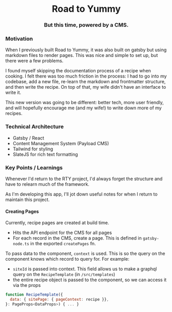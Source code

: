<h1 align="center">
  Road to Yummy
</h1>
<h3 align="center">
  But this time, powered by a CMS.
</h3>

### Motivation

When I previously built Road to Yummy, it was also built on gatsby but using markdown files to render pages. This was nice and simple to set up, but there were a few problems.

I found myself skipping the documentation process of a recipe when cooking. I felt there was too much friction in the process: I had to go into my codebase, add a new file, re-learn the markdown and frontmatter structure, and then write the recipe. On top of that, my wife didn't have an interface to write it.

This new version was going to be different: better tech, more user friendly, and will hopefully encourage me (and my wife!) to write down more of my recipes.

### Technical Architecture

- Gatsby / React
- Content Management System (Payload CMS)
- Tailwind for styling
- SlateJS for rich text formatting

### Key Points / Learnings

Whenever I'd return to the RTY project, I'd always forget the structure and have to relearn much of the framework.

As I'm developing this app, I'll jot down useful notes for when I return to maintain this project.

#### Creating Pages

Currently, recipe pages are created at build time.

- Hits the API endpoint for the CMS for all pages
- For each record in the CMS, create a page. This is defined in `gatsby-node.ts` in the exported `createPages` fn.

To pass data to the component, `context` is used. This is so the query on the component knows which record to query for. For example:

- `siteId` is passed into context. This field allows us to make a graphql query on the `RecipeTemplate` (in `/src/templates`)
- the entire recipe object is passed to the component, so we can access it via the props

```js
function RecipeTemplate({
  data: { sitePage: { pageContext: recipe }},
}: PageProps<DataProps>) { ... }
```
